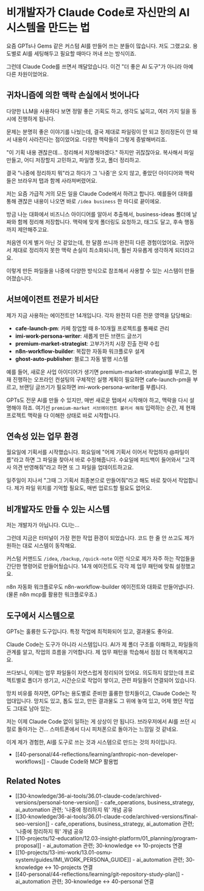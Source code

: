 # 비개발자가 Claude Code로 자신만의 AI 시스템을 만드는 법

요즘 GPTs나 Gems 같은 커스텀 AI를 만들어 쓰는 분들이 많습니다.
저도 그랬고요.
용도별로 AI를 세팅해두고 필요할 때마다 꺼내 쓰는 방식이죠.

그런데 Claude Code를 쓰면서 깨달았습니다.
이건 "더 좋은 AI 도구"가 아니라 아예 다른 차원이었어요.

## 귀차니즘에 의한 맥락 손실에서 벗어나다

다양한 LLM을 사용하다 보면 정말 좋은 기획도 하고,
생각도 넓히고, 여러 가지 일을 동시에 진행하게 됩니다.

문제는 분명히 좋은 이야기를 나눴는데,
결국 제대로 파일링이 안 되고 정리정돈이 안 돼서 내용이 사라진다는 점이었어요.
다양한 맥락들이 그렇게 증발해버리죠.

"이 기획 내용 괜찮은데… 정리해서 저장해야겠다."
하지만 귀찮잖아요. 복사해서 파일 만들고, 어디 저장할지 고민하고, 파일명 짓고, 폴더 정리하고.

결국 "나중에 정리하지 뭐"라고 하다가 그 '나중'은 오지 않고,
좋았던 아이디어와 맥락들은 브라우저 탭과 함께 사라져버렸어요.

저는 요즘 가급적 거의 모든 일을 Claude Code에서 하려고 합니다.
예를들어 대화를 통해 괜찮은 내용이 나오면 바로 `/idea business` 한 마디로 끝이에요.

방금 나눈 대화에서 비즈니스 아이디어를 알아서 추출해서,
business-ideas 폴더에 날짜와 함께 정리해 저장합니다.
맥락에 맞게 폴더링도 요청하고, 태그도 달고, 후속 행동까지 제안해주고요.

처음엔 이게 별거 아닌 것 같았는데, 한 달쯤 쓰니까 완전히 다른 경험이었어요.
귀찮아서 제대로 정리하지 못한 맥락 손실이 최소화되니까,
훨씬 자유롭게 생각하게 되더라고요.

이렇게 만든 파일들을 나중에 다양한 방식으로 참조해서 사용할 수 있는 시스템이 만들어졌습니다.

## 서브에이전트 전문가 비서단

제가 지금 사용하는 에이전트만 14개입니다. 각자 완전히 다른 전문 영역을 담당해요:

- **cafe-launch-pm**: 카페 창업할 때 8-10개월 프로젝트를 통째로 관리
- **imi-work-persona-writer**: 새롭게 만든 브랜드 글쓰기
- **premium-market-strategist**: 고부가가치 시장 진출 전략 수립
- **n8n-workflow-builder**: 복잡한 자동화 워크플로우 설계
- **ghost-auto-publisher**: 블로그 자동 발행 시스템

예를 들어, 새로운 사업 아이디어가 생기면 premium-market-strategist를 부르고,
현재 진행하는 오프라인 컨설팅의 구체적인 실행 계획이 필요하면 cafe-launch-pm을 부르고,
브랜딩 글쓰기가 필요하면 imi-work-persona-writer를 부릅니다.

GPTs도 전문 AI를 만들 수 있지만,
매번 새로운 탭에서 시작해야 하고, 맥락을 다시 설명해야 하죠.
여기선 `premium-market 서브에이전트 불러서 해줘` 입력하는 순간,
제 현재 프로젝트 맥락을 다 이해한 상태로 바로 시작합니다.

## 연속성 있는 업무 환경

월요일에 기획서를 시작했습니다.
화요일에 "어제 기획서 이어서 작업하자  @파일이름"라고 하면 그 파일을 찾아서 바로 수정해줍니다.
수요일에 피드백이 들어와서 "고객사 의견 반영해줘"라고 하면 또 그 파일을 업데이트하고요.

일주일이 지나서 "그때 그 기획서 최종본으로 만들어줘"라고 해도 바로 찾아서 작업합니다. 제가 파일 위치를 기억할 필요도, 매번 업로드할 필요도 없어요.

## 비개발자도 만들 수 있는 시스템

저는 개발자가 아닙니다. CLI는…

그런데 지금은 터미널이 가장 편한 작업 환경이 되었습니다.
코드 한 줄 안 쓰고도 제가 원하는 대로 시스템이 동작해요.

커스텀 커맨드도 `/idea`, `/backup`, `/quick-note` 이런 식으로 제가 자주 하는 작업들을 간단한 명령어로 만들어뒀습니다.
14개 에이전트도 각각 제 업무 패턴에 맞춰 설정했고요.

n8n 자동화 워크플로우도 n8n-workflow-builder 에이전트와 대화로 만들어냅니다.
(물론 n8n mcp를 활용한 워크플로우죠.)

## 도구에서 시스템으로

GPTs는 훌륭한 도구입니다. 특정 작업에 최적화되어 있고, 결과물도 좋아요.

Claude Code는 도구가 아니라 시스템입니다.
AI가 제 폴더 구조를 이해하고, 파일들의 관계를 알고, 작업의 흐름을 기억합니다.
제 업무 패턴을 학습해서 점점 더 똑똑해지고요.

쓰다보니, 이제는 업무 파일들이 자연스럽게 정리되어 있어요.
의도하지 않았는데 프로젝트별로 폴더가 생기고, 시간순으로 작업이 쌓이고,
관련 파일들이 연결되어 있습니다.

망치 비유를 하자면, GPTs는 용도별로 준비한 훌륭한 망치들이고,
Claude Code는 작업대입니다. 망치도 있고, 톱도 있고, 만든 결과물도 그 위에 놓여 있고, 어제 했던 작업도 그대로 남아 있는.

저는 이제 Claude Code 없이 일하는 게 상상이 안 됩니다.
브라우저에서 AI를 쓰던 시절로 돌아가는 건…
스마트폰에서 다시 피처폰으로 돌아가는 느낌일 것 같네요.

이게 제가 경험한, AI를 도구로 쓰는 것과 시스템으로 만드는 것의 차이입니다.

- [[40-personal/44-reflections/learning/anthropic-non-developer-workflows]] - Claude Code와 MCP 활용법

## Related Notes

- [[30-knowledge/36-ai-tools/36.01-claude-code/archived-versions/personal-tone-version]] - cafe_operations, business_strategy, ai_automation 관련; '나중에 정리하지 뭐' 개념 공유
- [[30-knowledge/36-ai-tools/36.01-claude-code/archived-versions/final-seo-version]] - cafe_operations, business_strategy, ai_automation 관련; '나중에 정리하지 뭐' 개념 공유
- [[10-projects/12-education/12.03-insight-platform/01_planning/program-proposal]] - ai_automation 관련; 30-knowledge ↔ 10-projects 연결
- [[10-projects/13-imi-work/13.01-osmu-system/guides/IMI_WORK_PERSONA_GUIDE]] - ai_automation 관련; 30-knowledge ↔ 10-projects 연결
- [[40-personal/44-reflections/learning/git-repository-study-plan]] - ai_automation 관련; 30-knowledge ↔ 40-personal 연결
